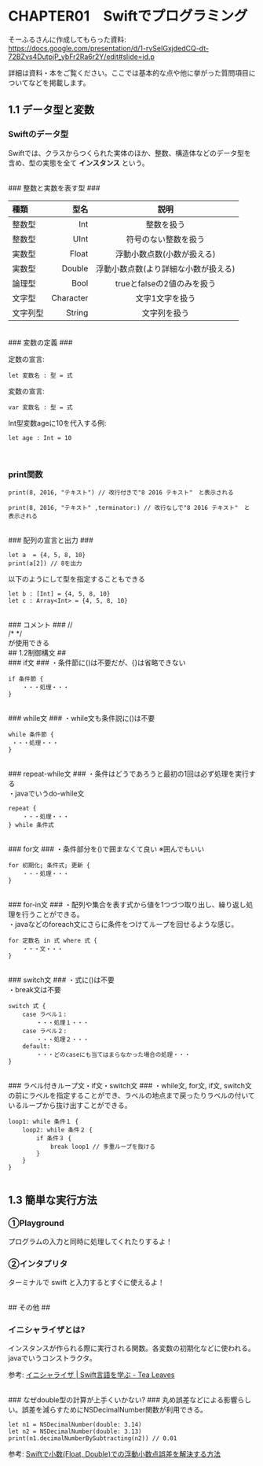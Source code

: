 # CHAPTER01　Swiftでプログラミング

そーふるさんに作成してもらった資料:
https://docs.google.com/presentation/d/1-rvSeIGxjdedCQ-dt-72BZvs4DutpjP_ybFr2Ra6r2Y/edit#slide=id.p

詳細は資料・本をご覧ください。ここでは基本的な点や他に挙がった質問項目についてなどを掲載します。


## 1.1 データ型と変数

### Swiftのデータ型 ###
Swiftでは、クラスからつくられた実体のほか、整数、構造体などのデータ型を含め、型の実態を全て **インスタンス** という。

<br>
### 整数と実数を表す型 ###

| 種類 | 型名 | 説明 |
|:-----------|------------:|:------------:|
| 整数型       |        Int |     整数を扱う     |
| 整数型       |        UInt |     符号のない整数を扱う     |
| 実数型     |      Float |    浮動小数点数(小数が扱える)    |
| 実数型     |      Double |    浮動小数点数(より詳細な小数が扱える)    |
| 論理型         |  Bool |      trueとfalseの2値のみを扱う      |
| 文字型      |       Character |    文字1文字を扱う    |
| 文字列型    |     String |   文字列を扱う    |



<br>
### 変数の定義 ###

定数の宣言:

```
let 変数名 : 型 = 式
```


変数の宣言:

```
var 変数名 : 型 = 式
```


Int型変数ageに10を代入する例:

```
let age : Int = 10
```

<br>

### print関数 ###

```
print(8, 2016, "テキスト") // 改行付きで"8 2016 テキスト"　と表示される

print(8, 2016, "テキスト" ,terminator:) // 改行なしで"8 2016 テキスト"　と表示される
```


<br>
### 配列の宣言と出力 ###

```
let a  = {4, 5, 8, 10}
print(a[2]) // 8を出力
```

以下のようにして型を指定することもできる

```
let b : [Int] = {4, 5, 8, 10}
let c : Array<Int> = {4, 5, 8, 10}
```

<br>
### コメント ###
//
<br>
/* */
<br>
が使用できる

<br>
## 1.2制御構文 ##


<br>
### if文 ###
・条件節に()は不要だが、{}は省略できない

```
if 条件節 {
	・・・処理・・・
}
```


<br>
### while文 ###
・while文も条件説に()は不要

``` 
while 条件節 {
 ・・・処理・・・
}
```

<br>
### repeat-while文 ###
・条件はどうであろうと最初の1回は必ず処理を実行する
<br>
・javaでいうdo-while文

```
repeat {
	・・・処理・・・
} while 条件式
```

<br>
### for文 ###
・条件部分を()で囲まなくて良い ※囲んでもいい

```
for 初期化; 条件式; 更新 {
	・・・処理・・・
}
```

<br>
### for-in文 ###
・配列や集合を表す式から値を1つづつ取り出し、繰り返し処理を行うことができる。
<br>
・javaなどのforeach文にさらに条件をつけてループを回せるような感じ。

```
for 定数名 in 式 where 式 {
	・・・文・・・
}
```


<br>
### switch文 ###
・式に()は不要
<br>
・break文は不要

```
switch 式 {
	case ラベル１:
		・・・処理１・・・
	case ラベル２:
		・・・処理２・・・
	default:
		・・・どのcaseにも当てはまらなかった場合の処理・・・
}

```

<br>
### ラベル付きループ文・if文・switch文 ###
・while文, for文, if文, switch文の前にラベルを指定することができ、ラベルの地点まで戻ったりラベルの付いているループから抜け出すことができる。

```
loop1: while 条件１ {
	loop2: while 条件２ {
		if 条件３ {
			break loop1 // 多重ループを抜ける 
		}
	}
}
	
```


## 1.3 簡単な実行方法 ##
### ①Playground ###
プログラムの入力と同時に処理してくれたりするよ！

### ②インタプリタ ###
ターミナルで swift と入力するとすぐに使えるよ！


<br>
## その他 ##

### イニシャライザとは? ###
インスタンスが作られる際に実行される関数。各変数の初期化などに使われる。javaでいうコンストラクタ。

参考:
[イニシャライザ | Swift言語を学ぶ - Tea Leaves](http://tea-leaves.jp/swift/content/%E3%82%A4%E3%83%8B%E3%82%B7%E3%83%A3%E3%83%A9%E3%82%A4%E3%82%B6)



<br>
### なぜdouble型の計算が上手くいかない? ###
丸め誤差などによる影響らしい。誤差を減らすためにNSDecimalNumber関数が利用できる。

```
let n1 = NSDecimalNumber(double: 3.14)
let n2 = NSDecimalNumber(double: 3.13)
print(n1.decimalNumberBySubtracting(n2)) // 0.01
```

参考:
[Swiftで小数(Float, Double)での浮動小数点誤差を解決する方法](http://swift.tecc0.com/?p=480)





